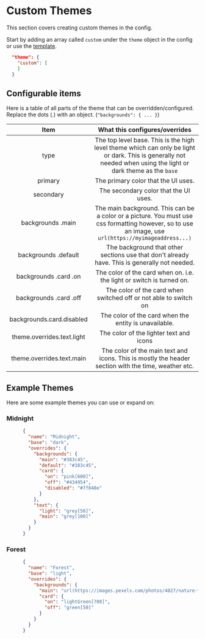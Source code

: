 # Custom Themes

This section covers creating custom themes in the config.

Start by adding an array called `custom` under the `theme` object in the
 config or use the [template][template].

```json
  "theme": {
    "custom": [
    ]
  }
```

## Configurable items

Here is a table of all parts of the theme that can be overridden/configured. Replace the dots (.) with an object. (`"backgrounds": { ... }`)

|            Item            |                                                                 What this configures/overrides                                                                 |
|:--------------------------:|:--------------------------------------------------------------------------------------------------------------------------------------------------------------:|
| type                       | The top level base. This is the high level theme which can only be light or dark. This is generally not needed when using the light or dark theme as the `base` |
| primary                    | The primary color that the UI uses.                                                                                                                            |
| secondary                  | The secondary color that the UI uses.                                                                                                                          |
| backgrounds .main          | The main background. This can be a color or a picture. You must use css formatting however, so to use an image, use `url(https://myimageaddress...)`           |
| backgrounds .default       | The background that other sections use that don't already have. This is generally not needed.                                                                  |
| backgrounds .card .on      | The color of the card when on. i.e. the light or switch is turned on.                                                                                          |
| backgrounds .card .off     | The color of the card when switched off or not able to switch on                                                                                               |
| backgrounds.card.disabled  | The color of the card when the entity is unavailable.                                                                                                          |
| theme.overrides.text.light | The color of the lighter text and icons                                                                                                                        |
| theme.overrides.text.main  | The color of the main text and icons. This is mostly the header section with the time, weather etc.                                                            |

## Example Themes

Here are some example themes you can use or expand on:

### Midnight

```json
      {
        "name": "Midnight",
        "base": "dark",
        "overrides": {
          "backgrounds": {
            "main": "#383c45",
            "default": "#383c45",
            "card": {
              "on": "pink[600]",
              "off": "#434954",
              "disabled": "#7f848e"
            }
          },
          "text": {
            "light": "grey[50]",
            "main": "grey[100]"
          }
        }
      }
```

### Forest

```json
      {
        "name": "Forest",
        "base": "light",
        "overrides": {
          "backgrounds": {
            "main": "url(https://images.pexels.com/photos/4827/nature-forest-trees-fog.jpeg?auto=compress&cs=tinysrgb&dpr=2&h=750&w=1260)",
            "card": {
              "on": "lightGreen[700]",
              "off": "green[50]"
            }
          }
        }
      }
```

[template]: https://git.timmo.xyz/home-panel/template/
